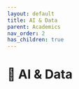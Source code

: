 ```yaml
---
layout: default
title: AI & Data
parent: Academics
nav_order: 2
has_children: true
---
```

# 🤖 AI & Data
